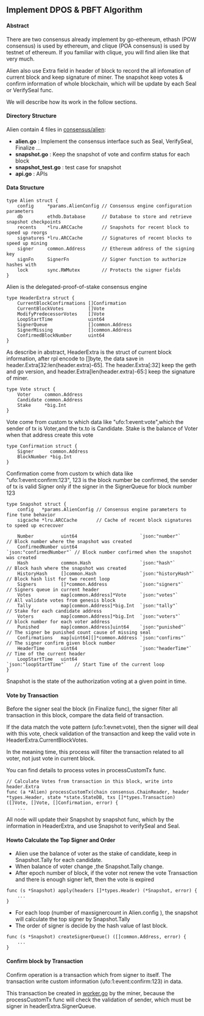 ## Implement DPOS & PBFT Algorithm

#### Abstract

There are two consensus already implement by go-ethereum,  ethash (POW consensus) is used by ethereum, and clique (POA consensus) is used by testnet of ethereum. If you familiar with clique, you will find alien like that very much.

Alien also use Extra field in header of block to record the all infomation of current block and keep signature of miner. The snapshot keep votes & confirm information of whole blockchain, which will be update by each Seal or VerifySeal func.

We will describe how its work in the follow sections.

#### Directory Structure

Alien contain 4 files in [consensus/alien](../consensus/alien/):

* **alien.go**    : Implement the consensus interface such as Seal, VerifySeal, Finalize ...
* **snapshot.go** : Keep the snapshot of vote and confirm status for each block
* **snapshot_test.go** : test case for snapshot
* **api.go**      : APIs


#### Data Structure

```
type Alien struct {
	config     *params.AlienConfig // Consensus engine configuration parameters
	db         ethdb.Database      // Database to store and retrieve snapshot checkpoints
	recents    *lru.ARCCache       // Snapshots for recent block to speed up reorgs
	signatures *lru.ARCCache       // Signatures of recent blocks to speed up mining
	signer     common.Address      // Ethereum address of the signing key
	signFn     SignerFn            // Signer function to authorize hashes with
	lock       sync.RWMutex        // Protects the signer fields
}
```
Alien is the delegated-proof-of-stake consensus engine

```
type HeaderExtra struct {
	CurrentBlockConfirmations []Confirmation
	CurrentBlockVotes         []Vote
	ModifyPredecessorVotes    []Vote
	LoopStartTime             uint64
	SignerQueue               []common.Address
	SignerMissing             []common.Address
	ConfirmedBlockNumber      uint64
}
```
As describe in abstract, HeaderExtra is the struct of current block information, after rpl encode to []byte, the data save in header.Extra[32:len(header.extra)-65]. The header.Extra[:32] keep the geth and go version, and header.Extra[len(header.extra)-65:] keep the signature of miner.

```
type Vote struct {
	Voter     common.Address
	Candidate common.Address
	Stake     *big.Int
}

```
Vote come from custom tx which data like "ufo:1:event:vote",which the sender of tx is Voter,and  the tx.to is Candidate. Stake is the balance of Voter when that address create this vote


```
type Confirmation struct {
	Signer      common.Address
	BlockNumber *big.Int
}

```
Confirmation come  from custom tx which data like "ufo:1:event:confirm:123", 123 is the block number be confirmed, the sender of tx is valid Signer only if the signer in the SignerQueue for block number 123


```
type Snapshot struct {
	config   *params.AlienConfig // Consensus engine parameters to fine tune behavior
	sigcache *lru.ARCCache       // Cache of recent block signatures to speed up ecrecover

	Number          uint64                       `json:"number"`          // Block number where the snapshot was created
	ConfirmedNumber uint64                       `json:"confirmedNumber"` // Block number confirmed when the snapshot was created
	Hash            common.Hash                  `json:"hash"`            // Block hash where the snapshot was created
	HistoryHash     []common.Hash                `json:"historyHash"`     // Block hash list for two recent loop
	Signers         []*common.Address            `json:"signers"`         // Signers queue in current header
	Votes           map[common.Address]*Vote     `json:"votes"`           // All validate votes from genesis block
	Tally           map[common.Address]*big.Int  `json:"tally"`           // Stake for each candidate address
	Voters          map[common.Address]*big.Int  `json:"voters"`          // block number for each voter address
	Punished        map[common.Address]uint64    `json:"punished"`        // The signer be punished count cause of missing seal
	Confirmations   map[uint64][]*common.Address `json:"confirms"`        // The signer confirm given block number
	HeaderTime      uint64                       `json:"headerTime"`      // Time of the current header
	LoopStartTime   uint64                       `json:"loopStartTime"`   // Start Time of the current loop
}
```
Snapshot is the state of the authorization voting at a given point in time.


#### Vote by Transaction

Before the signer seal the block (in Finalize func), the signer filter all transaction in this block, compare the data field of transaction.

If the data match the vote pattern (ufo:1:evnet:vote), then the signer will deal with this vote, check validation of the transaction and keep the valid vote in HeaderExtra.CurrentBlockVotes.

In the meaning time, this process will filter the transaction related to all voter, not just vote in current block.

You can find details to process votes in processCustomTx func.

```
// Calculate Votes from transaction in this block, write into header.Extra
func (a *Alien) processCustomTx(chain consensus.ChainReader, header *types.Header, state *state.StateDB, txs []*types.Transaction) ([]Vote, []Vote, []Confirmation, error) {
	...

```

All node will update their Snapshot by snapshot func, which by the information in HeaderExtra, and use Snapshot to verifySeal and Seal.

#### Howto Calculate the Top Signer and Order

* Alien use the balance of voter as the stake of candidate, keep in Snapshot.Tally for each candidate.
* When balance of voter change ,the Snapshot.Tally change.
* After epoch number of block, if the voter not renew the vote Transaction and there is enough signer left, then the vote is expired
```
func (s *Snapshot) apply(headers []*types.Header) (*Snapshot, error) {
    ...
}
```
* For each loop (number of maxsignercount in Alien.config ), the snapshot will calculate the top signer by Snapshot.Tally
* The order of signer is decide by the hash value of last block.
```
func (s *Snapshot) createSignerQueue() ([]common.Address, error) {
    ...
}
```
#### Confirm block by Transaction

Confirm operation is a transaction which from signer to itself. The transaction write custom information (ufo:1:event:confirm:123) in data.

This transaction be created in [worker.go](../miner/worker.go) by the miner, because the processCustomTx func will check the validation of sender, which must be signer in headerExtra.SignerQueue.









